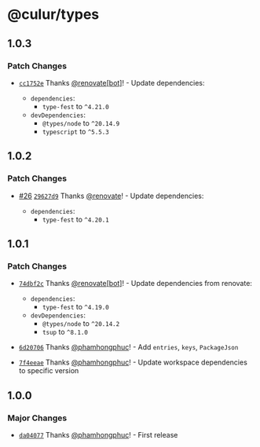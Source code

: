 # @culur/types

## 1.0.3

### Patch Changes

- [`cc1752e`](https://github.com/culur/culur/commit/cc1752e7e5e87a6d9f4e2fb97470ef4737cff7db) Thanks [@renovate[bot]](https://github.com/renovate%5Bbot%5D)! - Update dependencies:

  - `dependencies`:
    - `type-fest` to `^4.21.0`
  - `devDependencies`:
    - `@types/node` to `^20.14.9`
    - `typescript` to `^5.5.3`

## 1.0.2

### Patch Changes

- [#26](https://github.com/culur/culur/pull/26) [`29627d9`](https://github.com/culur/culur/commit/29627d9f3d8966a6010e89fb79c61efd9aa3ba69) Thanks [@renovate](https://github.com/apps/renovate)! - Update dependencies:

  - `dependencies`:
    - `type-fest` to `^4.20.1`

## 1.0.1

### Patch Changes

- [`74dbf2c`](https://github.com/culur/culur/commit/74dbf2c0050b30e9289aa7879c4cbb9ac103f4d3) Thanks [@renovate[bot]](https://github.com/renovate%5Bbot%5D)! - Update dependencies from renovate:

  - `dependencies`:
    - `type-fest` to `^4.19.0`
  - `devDependencies`:
    - `@types/node` to `^20.14.2`
    - `tsup` to `^8.1.0`

- [`6d20706`](https://github.com/culur/culur/commit/6d20706b7325101ea152b1ce6576c6d83deaaea0) Thanks [@phamhongphuc](https://github.com/phamhongphuc)! - Add `entries`, `keys`, `PackageJson`

- [`7f4eeae`](https://github.com/culur/culur/commit/7f4eeae4fa2c2dbed218675e8ce2cc91ca0bc4c3) Thanks [@phamhongphuc](https://github.com/phamhongphuc)! - Update workspace dependencies to specific version

## 1.0.0

### Major Changes

- [`da04077`](https://github.com/culur/culur/commit/da04077fb6051a7654da7f3df07de0e6ab9011d5) Thanks [@phamhongphuc](https://github.com/phamhongphuc)! - First release
